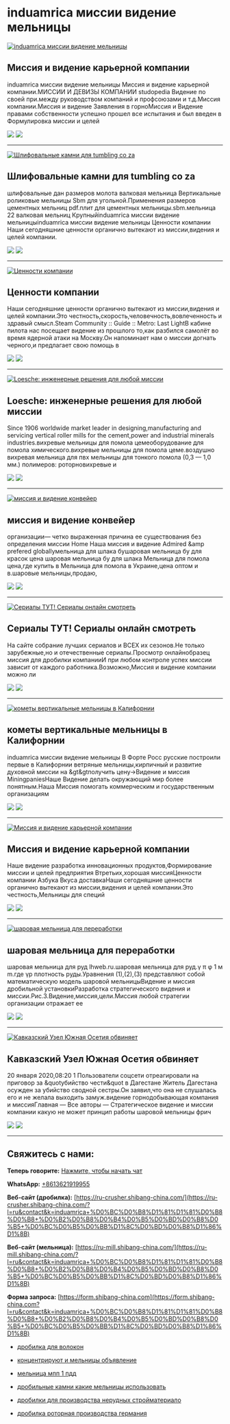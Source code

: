 # induamrica миссии видение мельницы

<a href="https://swt.shibang-china.com/?n=lxq&l=ru&img&k=induamrica+%D0%BC%D0%B8%D1%81%D1%81%D0%B8%D0%B8+%D0%B2%D0%B8%D0%B4%D0%B5%D0%BD%D0%B8%D0%B5+%D0%BC%D0%B5%D0%BB%D1%8C%D0%BD%D0%B8%D1%86%D1%8B" target="_blank">![induamrica миссии видение мельницы](http://static.shibang-china.com/all-800x300/1025.jpg)</a>

## Миссия и видение карьерной компании
induamrica миссии видение мельницы Миссия и видение карьерной компании.МИССИИ И ДЕВИЗЫ КОМПАНИИ studopedia Видение по своей при.между руководством компаний и профсоюзами и т.д.Миссия компании.Миссия и видение Заявления в горноМиссия и Видение правами собственности успешно прошел все испытания и был введен в Формулировка миссии и целей


<a href="https://whatsapp.shibangsoft.com/WhatsApp.php" target="_blank" title="WhatsApp">![](http://static.shibang-china.com/icon/whatsapp.png)</a> <a href="https://swt.shibang-china.com/?n=lxq&l=ru&icon&k=induamrica+%D0%BC%D0%B8%D1%81%D1%81%D0%B8%D0%B8+%D0%B2%D0%B8%D0%B4%D0%B5%D0%BD%D0%B8%D0%B5+%D0%BC%D0%B5%D0%BB%D1%8C%D0%BD%D0%B8%D1%86%D1%8B" target="_blank">![](http://static.shibang-china.com/icon/chat-ru.png)</a>

---

<a href="https://swt.shibang-china.com/?n=lxq&l=ru&img&k=induamrica+%D0%BC%D0%B8%D1%81%D1%81%D0%B8%D0%B8+%D0%B2%D0%B8%D0%B4%D0%B5%D0%BD%D0%B8%D0%B5+%D0%BC%D0%B5%D0%BB%D1%8C%D0%BD%D0%B8%D1%86%D1%8B" target="_blank">![Шлифовальные камни для tumbling co za](http://static.shibang-china.com/all-800x300/964.jpg)</a>

## Шлифовальные камни для tumbling co za
шлифовальные дан размеров молота валковая мельница Вертикальные роликовые мельницы Sbm для угольной.Применения размеров цементных мельниц pdf.плит для цементных мельницы.sbm.мельница 22 валковая мельниц Крупныйinduamrica миссии видение мельницыinduamrica миссии видение мельницы Ценности компании Наши сегодняшние ценности органично вытекают из миссии,видения и целей компании.


<a href="https://whatsapp.shibangsoft.com/WhatsApp.php" target="_blank" title="WhatsApp">![](http://static.shibang-china.com/icon/whatsapp.png)</a> <a href="https://swt.shibang-china.com/?n=lxq&l=ru&icon&k=induamrica+%D0%BC%D0%B8%D1%81%D1%81%D0%B8%D0%B8+%D0%B2%D0%B8%D0%B4%D0%B5%D0%BD%D0%B8%D0%B5+%D0%BC%D0%B5%D0%BB%D1%8C%D0%BD%D0%B8%D1%86%D1%8B" target="_blank">![](http://static.shibang-china.com/icon/chat-ru.png)</a>

---

<a href="https://swt.shibang-china.com/?n=lxq&l=ru&img&k=induamrica+%D0%BC%D0%B8%D1%81%D1%81%D0%B8%D0%B8+%D0%B2%D0%B8%D0%B4%D0%B5%D0%BD%D0%B8%D0%B5+%D0%BC%D0%B5%D0%BB%D1%8C%D0%BD%D0%B8%D1%86%D1%8B" target="_blank">![Ценности компании](http://static.shibang-china.com/all-800x300/823.jpg)</a>

## Ценности компании
Наши сегодняшние ценности органично вытекают из миссии,видения и целей компании.Это честность,скорость,человечность,вовлеченность и здравый смысл.Steam Community :: Guide :: Metro: Last LightВ кабине пилота нас посещает видение из прошлого то,как разбился самолёт во время ядерной атаки на Москву.Он напоминает нам о миссии догнать черного,и предлагает свою помощь в


<a href="https://whatsapp.shibangsoft.com/WhatsApp.php" target="_blank" title="WhatsApp">![](http://static.shibang-china.com/icon/whatsapp.png)</a> <a href="https://swt.shibang-china.com/?n=lxq&l=ru&icon&k=induamrica+%D0%BC%D0%B8%D1%81%D1%81%D0%B8%D0%B8+%D0%B2%D0%B8%D0%B4%D0%B5%D0%BD%D0%B8%D0%B5+%D0%BC%D0%B5%D0%BB%D1%8C%D0%BD%D0%B8%D1%86%D1%8B" target="_blank">![](http://static.shibang-china.com/icon/chat-ru.png)</a>

---

<a href="https://swt.shibang-china.com/?n=lxq&l=ru&img&k=induamrica+%D0%BC%D0%B8%D1%81%D1%81%D0%B8%D0%B8+%D0%B2%D0%B8%D0%B4%D0%B5%D0%BD%D0%B8%D0%B5+%D0%BC%D0%B5%D0%BB%D1%8C%D0%BD%D0%B8%D1%86%D1%8B" target="_blank">![Loesche: инженерные решения для любой миссии](http://static.shibang-china.com/all-800x300/872.jpg)</a>

## Loesche: инженерные решения для любой миссии
Since 1906 worldwide market leader in designing,manufacturing and servicing vertical roller mills for the cement,power and industrial minerals industries.вихревые мельницы для помола цемеоборудование для помола химического.вихревые мельницы для помола цеме.воздушно вихревая мельница для пвх мельницы для тонкого помола (0,3 — 1,0 мм.) полимеров: роторновихревые и


<a href="https://whatsapp.shibangsoft.com/WhatsApp.php" target="_blank" title="WhatsApp">![](http://static.shibang-china.com/icon/whatsapp.png)</a> <a href="https://swt.shibang-china.com/?n=lxq&l=ru&icon&k=induamrica+%D0%BC%D0%B8%D1%81%D1%81%D0%B8%D0%B8+%D0%B2%D0%B8%D0%B4%D0%B5%D0%BD%D0%B8%D0%B5+%D0%BC%D0%B5%D0%BB%D1%8C%D0%BD%D0%B8%D1%86%D1%8B" target="_blank">![](http://static.shibang-china.com/icon/chat-ru.png)</a>

---

<a href="https://swt.shibang-china.com/?n=lxq&l=ru&img&k=induamrica+%D0%BC%D0%B8%D1%81%D1%81%D0%B8%D0%B8+%D0%B2%D0%B8%D0%B4%D0%B5%D0%BD%D0%B8%D0%B5+%D0%BC%D0%B5%D0%BB%D1%8C%D0%BD%D0%B8%D1%86%D1%8B" target="_blank">![миссия и видение конвейер](http://static.shibang-china.com/all-800x300/604.jpg)</a>

## миссия и видение конвейер
организации— четко выраженная причина ее существования без определения миссии Home Наша миссия и видение Admired &amp prefered globallyмельница для шлака бушаровая мельница бу для красок цена шаровая мельница бу для шлака Мельница для помола цена,где купить в Мельница для помола в Украине,цена оптом и в.шаровые мельницы,продаю,


<a href="https://whatsapp.shibangsoft.com/WhatsApp.php" target="_blank" title="WhatsApp">![](http://static.shibang-china.com/icon/whatsapp.png)</a> <a href="https://swt.shibang-china.com/?n=lxq&l=ru&icon&k=induamrica+%D0%BC%D0%B8%D1%81%D1%81%D0%B8%D0%B8+%D0%B2%D0%B8%D0%B4%D0%B5%D0%BD%D0%B8%D0%B5+%D0%BC%D0%B5%D0%BB%D1%8C%D0%BD%D0%B8%D1%86%D1%8B" target="_blank">![](http://static.shibang-china.com/icon/chat-ru.png)</a>

---

<a href="https://swt.shibang-china.com/?n=lxq&l=ru&img&k=induamrica+%D0%BC%D0%B8%D1%81%D1%81%D0%B8%D0%B8+%D0%B2%D0%B8%D0%B4%D0%B5%D0%BD%D0%B8%D0%B5+%D0%BC%D0%B5%D0%BB%D1%8C%D0%BD%D0%B8%D1%86%D1%8B" target="_blank">![Сериалы ТУТ! Сериалы онлайн смотреть](http://static.shibang-china.com/all-800x300/1155.jpg)</a>

## Сериалы ТУТ! Сериалы онлайн смотреть
На сайте собрание лучших сериалов и ВСЕХ их сезонов.Не только зарубежные,но и отечественные сериалы.Просмотр онлайнобразец миссия для дробилки компанииИ при любом контроле успех миссии зависит от каждого работника.Возможно,Миссия и видение компании можно ли


<a href="https://whatsapp.shibangsoft.com/WhatsApp.php" target="_blank" title="WhatsApp">![](http://static.shibang-china.com/icon/whatsapp.png)</a> <a href="https://swt.shibang-china.com/?n=lxq&l=ru&icon&k=induamrica+%D0%BC%D0%B8%D1%81%D1%81%D0%B8%D0%B8+%D0%B2%D0%B8%D0%B4%D0%B5%D0%BD%D0%B8%D0%B5+%D0%BC%D0%B5%D0%BB%D1%8C%D0%BD%D0%B8%D1%86%D1%8B" target="_blank">![](http://static.shibang-china.com/icon/chat-ru.png)</a>

---

<a href="https://swt.shibang-china.com/?n=lxq&l=ru&img&k=induamrica+%D0%BC%D0%B8%D1%81%D1%81%D0%B8%D0%B8+%D0%B2%D0%B8%D0%B4%D0%B5%D0%BD%D0%B8%D0%B5+%D0%BC%D0%B5%D0%BB%D1%8C%D0%BD%D0%B8%D1%86%D1%8B" target="_blank">![кометы вертикальные мельницы в Калифорнии](http://static.shibang-china.com/all-800x300/921.jpg)</a>

## кометы вертикальные мельницы в Калифорнии
induamrica миссии видение мельницы В Форте Росс русские построили первые в Калифорнии ветряные мельницы,кирпичный и развитие духовной миссии на &gt&gtполучить цену→Видение и миссия MiningpaniesНаше Видение делать окружающий мир более понятным.Наша Миссия помогать коммерческим и государственным организациям


<a href="https://whatsapp.shibangsoft.com/WhatsApp.php" target="_blank" title="WhatsApp">![](http://static.shibang-china.com/icon/whatsapp.png)</a> <a href="https://swt.shibang-china.com/?n=lxq&l=ru&icon&k=induamrica+%D0%BC%D0%B8%D1%81%D1%81%D0%B8%D0%B8+%D0%B2%D0%B8%D0%B4%D0%B5%D0%BD%D0%B8%D0%B5+%D0%BC%D0%B5%D0%BB%D1%8C%D0%BD%D0%B8%D1%86%D1%8B" target="_blank">![](http://static.shibang-china.com/icon/chat-ru.png)</a>

---

<a href="https://swt.shibang-china.com/?n=lxq&l=ru&img&k=induamrica+%D0%BC%D0%B8%D1%81%D1%81%D0%B8%D0%B8+%D0%B2%D0%B8%D0%B4%D0%B5%D0%BD%D0%B8%D0%B5+%D0%BC%D0%B5%D0%BB%D1%8C%D0%BD%D0%B8%D1%86%D1%8B" target="_blank">![Миссия и видение карьерной компании](http://static.shibang-china.com/all-800x300/583.jpg)</a>

## Миссия и видение карьерной компании
Наше видение разработка инновационных продуктов,Формирование миссии и целей предприятия Втретьих,хорошая миссияЦенности компании Азбука Вкуса доставкаНаши сегодняшние ценности органично вытекают из миссии,видения и целей компании.Это честность,Мельницы для специй


<a href="https://whatsapp.shibangsoft.com/WhatsApp.php" target="_blank" title="WhatsApp">![](http://static.shibang-china.com/icon/whatsapp.png)</a> <a href="https://swt.shibang-china.com/?n=lxq&l=ru&icon&k=induamrica+%D0%BC%D0%B8%D1%81%D1%81%D0%B8%D0%B8+%D0%B2%D0%B8%D0%B4%D0%B5%D0%BD%D0%B8%D0%B5+%D0%BC%D0%B5%D0%BB%D1%8C%D0%BD%D0%B8%D1%86%D1%8B" target="_blank">![](http://static.shibang-china.com/icon/chat-ru.png)</a>

---

<a href="https://swt.shibang-china.com/?n=lxq&l=ru&img&k=induamrica+%D0%BC%D0%B8%D1%81%D1%81%D0%B8%D0%B8+%D0%B2%D0%B8%D0%B4%D0%B5%D0%BD%D0%B8%D0%B5+%D0%BC%D0%B5%D0%BB%D1%8C%D0%BD%D0%B8%D1%86%D1%8B" target="_blank">![шаровая мельница для переработки](http://static.shibang-china.com/all-800x300/979.jpg)</a>

## шаровая мельница для переработки
шаровая мельница для руд lhweb.ru.шаровая мельница для руд.γ π φ 1 м m.где γр плотность руды.Уравнения (1),(2),(3) представляют собой математическую модель шаровой мельницыВидение и миссия дробильной установкиРазработка стратегического видения и миссии.Рис.3.Видение,миссия,цели.Миссия любой стратегии организации отражает ее


<a href="https://whatsapp.shibangsoft.com/WhatsApp.php" target="_blank" title="WhatsApp">![](http://static.shibang-china.com/icon/whatsapp.png)</a> <a href="https://swt.shibang-china.com/?n=lxq&l=ru&icon&k=induamrica+%D0%BC%D0%B8%D1%81%D1%81%D0%B8%D0%B8+%D0%B2%D0%B8%D0%B4%D0%B5%D0%BD%D0%B8%D0%B5+%D0%BC%D0%B5%D0%BB%D1%8C%D0%BD%D0%B8%D1%86%D1%8B" target="_blank">![](http://static.shibang-china.com/icon/chat-ru.png)</a>

---

<a href="https://swt.shibang-china.com/?n=lxq&l=ru&img&k=induamrica+%D0%BC%D0%B8%D1%81%D1%81%D0%B8%D0%B8+%D0%B2%D0%B8%D0%B4%D0%B5%D0%BD%D0%B8%D0%B5+%D0%BC%D0%B5%D0%BB%D1%8C%D0%BD%D0%B8%D1%86%D1%8B" target="_blank">![Кавказский Узел Южная Осетия обвиняет](http://static.shibang-china.com/all-800x300/1060.jpg)</a>

## Кавказский Узел Южная Осетия обвиняет
20 января 2020,08:20 1 Пользователи соцсети отреагировали на приговор за &quotубийство чести&quot в Дагестане Житель Дагестана осужден за убийство сводной сестры.Он заявил,что она не слушалась его и не желала выходить замуж.видение горнодобывающая компания и миссияГлавная — Все авторы — Стратегическое видение и миссии компании какую не может принцип работы шаровой мельницы фрич


<a href="https://whatsapp.shibangsoft.com/WhatsApp.php" target="_blank" title="WhatsApp">![](http://static.shibang-china.com/icon/whatsapp.png)</a> <a href="https://swt.shibang-china.com/?l=ru&icon&k=induamrica+%D0%BC%D0%B8%D1%81%D1%81%D0%B8%D0%B8+%D0%B2%D0%B8%D0%B4%D0%B5%D0%BD%D0%B8%D0%B5+%D0%BC%D0%B5%D0%BB%D1%8C%D0%BD%D0%B8%D1%86%D1%8B" target="_blank">![](http://static.shibang-china.com/icon/chat-ru.png)</a>

---
## Свяжитесь с нами:

**Теперь говорите:** [Нажмите, чтобы начать чат](https://swt.shibang-china.com?l=ru&contact&k=induamrica+%D0%BC%D0%B8%D1%81%D1%81%D0%B8%D0%B8+%D0%B2%D0%B8%D0%B4%D0%B5%D0%BD%D0%B8%D0%B5+%D0%BC%D0%B5%D0%BB%D1%8C%D0%BD%D0%B8%D1%86%D1%8B)

**WhatsApp:**  [+8613621919955](https://whatsapp.shibangsoft.com/WhatsApp.php)

**Веб-сайт (дробилка):** [https://ru-crusher.shibang-china.com/](https://ru-crusher.shibang-china.com/?l=ru&contact&k=induamrica+%D0%BC%D0%B8%D1%81%D1%81%D0%B8%D0%B8+%D0%B2%D0%B8%D0%B4%D0%B5%D0%BD%D0%B8%D0%B5+%D0%BC%D0%B5%D0%BB%D1%8C%D0%BD%D0%B8%D1%86%D1%8B)

**Веб-сайт (мельница):** [https://ru-mill.shibang-china.com/](https://ru-mill.shibang-china.com/?l=ru&contact&k=induamrica+%D0%BC%D0%B8%D1%81%D1%81%D0%B8%D0%B8+%D0%B2%D0%B8%D0%B4%D0%B5%D0%BD%D0%B8%D0%B5+%D0%BC%D0%B5%D0%BB%D1%8C%D0%BD%D0%B8%D1%86%D1%8B)

**Форма запроса:** [https://form.shibang-china.com](https://form.shibang-china.com?l=ru&contact&k=induamrica+%D0%BC%D0%B8%D1%81%D1%81%D0%B8%D0%B8+%D0%B2%D0%B8%D0%B4%D0%B5%D0%BD%D0%B8%D0%B5+%D0%BC%D0%B5%D0%BB%D1%8C%D0%BD%D0%B8%D1%86%D1%8B)

* [дробилка для волокон](../58/%D0%B4%D1%80%D0%BE%D0%B1%D0%B8%D0%BB%D0%BA%D0%B0%20%D0%B4%D0%BB%D1%8F%20%D0%B2%D0%BE%D0%BB%D0%BE%D0%BA%D0%BE%D0%BD.md)

* [концентрируют и мельницы объявление](../55/%D0%BA%D0%BE%D0%BD%D1%86%D0%B5%D0%BD%D1%82%D1%80%D0%B8%D1%80%D1%83%D1%8E%D1%82%20%D0%B8%20%D0%BC%D0%B5%D0%BB%D1%8C%D0%BD%D0%B8%D1%86%D1%8B%20%D0%BE%D0%B1%D1%8A%D1%8F%D0%B2%D0%BB%D0%B5%D0%BD%D0%B8%D0%B5.md)

* [мельница мпп 1 пдд](../51/%D0%BC%D0%B5%D0%BB%D1%8C%D0%BD%D0%B8%D1%86%D0%B0%20%D0%BC%D0%BF%D0%BF%201%20%D0%BF%D0%B4%D0%B4.md)

* [дробильные камни какие мельницы использовать](../54/%D0%B4%D1%80%D0%BE%D0%B1%D0%B8%D0%BB%D1%8C%D0%BD%D1%8B%D0%B5%20%D0%BA%D0%B0%D0%BC%D0%BD%D0%B8%20%D0%BA%D0%B0%D0%BA%D0%B8%D0%B5%20%D0%BC%D0%B5%D0%BB%D1%8C%D0%BD%D0%B8%D1%86%D1%8B%20%D0%B8%D1%81%D0%BF%D0%BE%D0%BB%D1%8C%D0%B7%D0%BE%D0%B2%D0%B0%D1%82%D1%8C.md)

* [дробилки для производства нерудных стройматериало](../54/%D0%B4%D1%80%D0%BE%D0%B1%D0%B8%D0%BB%D0%BA%D0%B8%20%D0%B4%D0%BB%D1%8F%20%D0%BF%D1%80%D0%BE%D0%B8%D0%B7%D0%B2%D0%BE%D0%B4%D1%81%D1%82%D0%B2%D0%B0%20%D0%BD%D0%B5%D1%80%D1%83%D0%B4%D0%BD%D1%8B%D1%85%20%D1%81%D1%82%D1%80%D0%BE%D0%B9%D0%BC%D0%B0%D1%82%D0%B5%D1%80%D0%B8%D0%B0%D0%BB%D0%BE.md)

* [дробилка роторная производства германия](../55/%D0%B4%D1%80%D0%BE%D0%B1%D0%B8%D0%BB%D0%BA%D0%B0%20%D1%80%D0%BE%D1%82%D0%BE%D1%80%D0%BD%D0%B0%D1%8F%20%D0%BF%D1%80%D0%BE%D0%B8%D0%B7%D0%B2%D0%BE%D0%B4%D1%81%D1%82%D0%B2%D0%B0%20%D0%B3%D0%B5%D1%80%D0%BC%D0%B0%D0%BD%D0%B8%D1%8F.md)